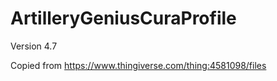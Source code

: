 # ArtilleryGeniusCuraProfile

Version 4.7

Copied from https://www.thingiverse.com/thing:4581098/files
